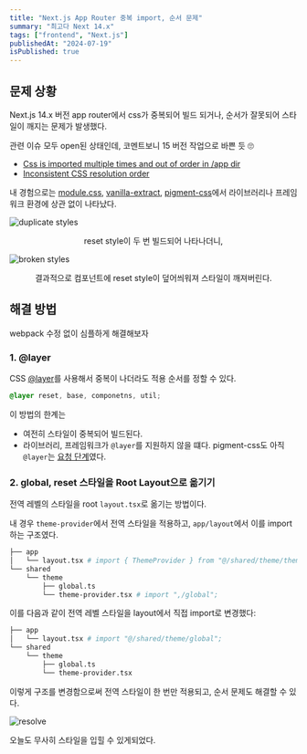 ```yaml
---
title: "Next.js App Router 중복 import, 순서 문제"
summary: "최고다 Next 14.x"
tags: ["frontend", "Next.js"]
publishedAt: "2024-07-19"
isPublished: true
---
```


## 문제 상황

Next.js 14.x 버전 app router에서 css가 중복되어 빌드 되거나, 순서가 잘못되어 스타일이 깨지는 문제가 발생했다.

관련 이슈 모두 open된 상태인데, 코멘트보니 15 버전 작업으로 바쁜 듯 🙄

- [Css is imported multiple times and out of order in /app dir](https://github.com/vercel/next.js/issues/51030)
- [Inconsistent CSS resolution order](https://github.com/vercel/next.js/issues/64921)

내 경험으로는 [module.css](https://github.com/css-modules/css-modules), [vanilla-extract](https://vanilla-extract.style/), [pigment-css](https://github.com/mui/pigment-css)에서 라이브러리나 프레임워크 환경에 상관 없이 나타났다.

<img alt="duplicate styles" src="/nextjs-app-router-css-import-order-issues/01.png"  />
<p style='text-align: center;'>reset style이 두 번 빌드되어 나타나더니,</p>
<img alt="broken styles" src="/nextjs-app-router-css-import-order-issues/02.png"  />
<p style='text-align: center;'>결과적으로 컴포넌트에 reset style이 덮어씌워져 스타일이 깨져버린다.</p>

## 해결 방법

webpack 수정 없이 심플하게 해결해보자

### 1. @layer

CSS [@layer](https://developer.mozilla.org/en-US/docs/Web/CSS/@layer)를 사용해서 중복이 나더라도 적용 순서를 정할 수 있다.

```css
@layer reset, base, componetns, util;
```

이 방법의 한계는

- 여전히 스타일이 중복되어 빌드된다.
- 라이브러리, 프레임워크가 `@layer`를 지원하지 않을 떄다.
  pigment-css도 아직 `@layer`는 [요청 단계](https://github.com/mui/pigment-css/issues?q=is%3Aissue+is%3Aopen+layer)였다.

### 2. global, reset 스타일을 Root Layout으로 옮기기

전역 레벨의 스타일을 root `layout.tsx`로 옮기는 방법이다.

내 경우 `theme-provider`에서 전역 스타일을 적용하고, `app/layout`에서 이를 import하는 구조였다.

```bash
├── app
│   └── layout.tsx # import { ThemeProvider } from "@/shared/theme/theme-provider";
└── shared
    └── theme
        ├── global.ts
        └── theme-provider.tsx # import ",/global";
```

이를 다음과 같이 전역 레벨 스타일을 layout에서 직접 import로 변경했다:

```bash
├── app
│   └── layout.tsx # import "@/shared/theme/global";
└── shared
    └── theme
        ├── global.ts
        └── theme-provider.tsx
```

이렇게 구조를 변경함으로써 전역 스타일이 한 번만 적용되고, 순서 문제도 해결할 수 있다.

<img alt="resolve" src="/nextjs-app-router-css-import-order-issues/03.png"  />

오늘도 무사히 스타일을 입힐 수 있게되었다.
